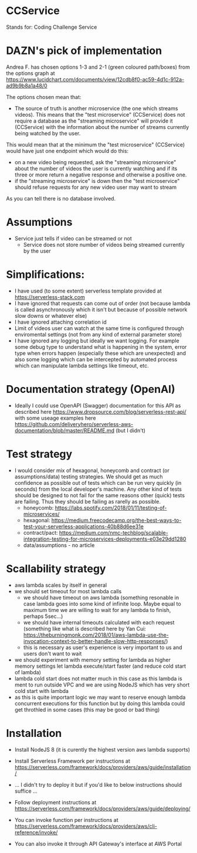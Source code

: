 # CCService

Stands for: Coding Challenge Service

# DAZN's pick of implementation

Andrea F. has chosen options 1-3 and 2-1 (green coloured path/boxes) from the options graph at https://www.lucidchart.com/documents/view/12cdb8f0-ac59-4d1c-912a-ad9b9b8a1a48/0

The options chosen mean that:

- The source of truth is another microservice (the one which streams videos). This means that the "test microservice" (CCService) does not require a database as the "streaming microservice" will provide it (CCService) with the information about the number of streams currently being watched by the user.

This would mean that at the minimum the "test microservice" (CCService) would have just one endpoint which would do this:

- on a new video being requested, ask the "streaming microservice" about the number of videos the user is currently watching and if its three or more return a negative response and otherwise a positive one.
- if the "streaming microservice" is down then the "test microservice" should refuse requests for any new video user may want to stream

As you can tell there is no database involved.

# Assumptions

- Service just tells if video can be streamed or not
  - Service does not store number of videos being streamed currently by the user

# Simplifications:

- I have used (to some extent) serverless template provided at https://serverless-stack.com
- I have ignored that requests can come out of order (not because lambda is called asynchronously which it isn't but because of possible network slow downs or whatever else)
- I have ignored attaching correlation id
- Limit of videos user can watch at the same time is configured through enviromental settings (not from any kind of external parameter store)
- I have ignored any logging but ideally we want logging. For example some debug type to understand what is happening in the system, error type when errors happen (especially these which are unexpected) and also some logging which can be intercepted by automated process which can manipulate lambda settings like timeout, etc.

# Documentation strategy (OpenAI)

- Ideally I could use OpenAPI (Swagger) documentation for this API as described here https://www.dropsource.com/blog/serverless-rest-api/ with some useage examples here https://github.com/deliveryhero/serverless-aws-documentation/blob/master/README.md (but I didn't)

# Test strategy

- I would consider mix of hexagonal, honeycomb and contract (or assumptions/data) testing strategies. We should get as much confidence as possible out of tests which can be run very quickly (in seconds) from the local developer's machine. Any other kind of tests should be designed to not fail for the same reasons other (quick) tests are failing. Thus they should be failing as rarelly as possible.
  - honeycomb: https://labs.spotify.com/2018/01/11/testing-of-microservices/
  - hexagonal: https://medium.freecodecamp.org/the-best-ways-to-test-your-serverless-applications-40b88d6ee31e
  - contract/pact: https://medium.com/nmc-techblog/scalable-integration-testing-for-microservices-deployments-e03e29dd1280
  - data/assumptions - no article

# Scallability strategy

- aws lambda scales by itself in general
- we should set timeout for most lambda calls
  - we should have timeout on aws lambda (something resonable in case lambda goes into some kind of infinite loop. Maybe equal to maximum time we are willing to wait for any lambda to finish, perhaps 5sec...)
  - we should have internal timeouts calculated with each request (something like what is described here by Yan Cui: https://theburningmonk.com/2018/01/aws-lambda-use-the-invocation-context-to-better-handle-slow-http-responses/)
  - this is necessary as user's experience is very important to us and users don't want to wait
- we should experiment with memory setting for lambda as higher memory settings let lambda execute/start faster (and reduce cold start of lambda)
- lambda cold start does not matter much in this case as this lambda is ment to run outside VPC and we are using NodeJS which has very short cold start with lambda
- as this is quite important logic we may want to reserve enough lambda concurrent executions for this function but by doing this lambda could get throthled in some cases (this may be good or bad thing)

# Installation

- Install NodeJS 8 (it is curently the highest version aws lambda supports)
- Install Serverless Framework per instructions at https://serverless.com/framework/docs/providers/aws/guide/installation/

- ... I didn't try to deploy it but if you'd like to below instructions should suffice ...

- Follow deployment instructions at https://serverless.com/framework/docs/providers/aws/guide/deploying/
- You can invoke function per instructions at https://serverless.com/framework/docs/providers/aws/cli-reference/invoke/
- You can also invoke it through API Gateway's interface at AWS Portal

